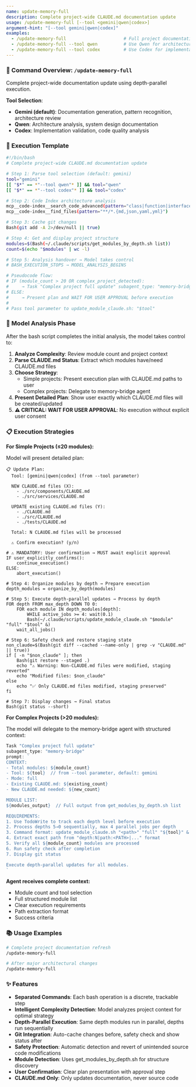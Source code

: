 ```yaml
---
name: update-memory-full
description: Complete project-wide CLAUDE.md documentation update
usage: /update-memory-full [--tool <gemini|qwen|codex>]
argument-hint: "[--tool gemini|qwen|codex]"
examples:
  - /update-memory-full                      # Full project documentation update (gemini default)
  - /update-memory-full --tool qwen          # Use Qwen for architecture analysis
  - /update-memory-full --tool codex         # Use Codex for implementation validation
---
```


### 🚀 Command Overview: `/update-memory-full`

Complete project-wide documentation update using depth-parallel execution.

**Tool Selection**:
- **Gemini (default)**: Documentation generation, pattern recognition, architecture review
- **Qwen**: Architecture analysis, system design documentation
- **Codex**: Implementation validation, code quality analysis

### 📝 Execution Template

```bash
#!/bin/bash
# Complete project-wide CLAUDE.md documentation update

# Step 1: Parse tool selection (default: gemini)
tool="gemini"
[[ "$*" == *"--tool qwen"* ]] && tool="qwen"
[[ "$*" == *"--tool codex"* ]] && tool="codex"

# Step 2: Code Index architecture analysis
mcp__code-index__search_code_advanced(pattern="class|function|interface", file_pattern="**/*.{ts,js,py}")
mcp__code-index__find_files(pattern="**/*.{md,json,yaml,yml}")

# Step 3: Cache git changes
Bash(git add -A 2>/dev/null || true)

# Step 4: Get and display project structure
modules=$(Bash(~/.claude/scripts/get_modules_by_depth.sh list))
count=$(echo "$modules" | wc -l)

# Step 5: Analysis handover → Model takes control
# BASH_EXECUTION_STOPS → MODEL_ANALYSIS_BEGINS

# Pseudocode flow:
# IF (module_count > 20 OR complex_project_detected):
#     → Task "Complex project full update" subagent_type: "memory-bridge"
# ELSE:
#     → Present plan and WAIT FOR USER APPROVAL before execution
#
# Pass tool parameter to update_module_claude.sh: "$tool"
```

### 🧠 Model Analysis Phase

After the bash script completes the initial analysis, the model takes control to:

1. **Analyze Complexity**: Review module count and project context
2. **Parse CLAUDE.md Status**: Extract which modules have/need CLAUDE.md files
3. **Choose Strategy**:
   - Simple projects: Present execution plan with CLAUDE.md paths to user
   - Complex projects: Delegate to memory-bridge agent
4. **Present Detailed Plan**: Show user exactly which CLAUDE.md files will be created/updated
5. **⚠️ CRITICAL: WAIT FOR USER APPROVAL**: No execution without explicit user consent

### 📋 Execution Strategies

**For Simple Projects (≤20 modules):**

Model will present detailed plan:
```
📋 Update Plan:
  Tool: [gemini|qwen|codex] (from --tool parameter)

  NEW CLAUDE.md files (X):
    - ./src/components/CLAUDE.md
    - ./src/services/CLAUDE.md

  UPDATE existing CLAUDE.md files (Y):
    - ./CLAUDE.md
    - ./src/CLAUDE.md
    - ./tests/CLAUDE.md

  Total: N CLAUDE.md files will be processed

  ⚠️ Confirm execution? (y/n)
```

```pseudo
# ⚠️ MANDATORY: User confirmation → MUST await explicit approval  
IF user_explicitly_confirms():
    continue_execution()
ELSE:
    abort_execution()

# Step 4: Organize modules by depth → Prepare execution
depth_modules = organize_by_depth(modules)

# Step 5: Execute depth-parallel updates → Process by depth
FOR depth FROM max_depth DOWN TO 0:
    FOR each module IN depth_modules[depth]:
        WHILE active_jobs >= 4: wait(0.1)
        Bash(~/.claude/scripts/update_module_claude.sh "$module" "full" "$tool" &)
    wait_all_jobs()

# Step 6: Safety check and restore staging state
non_claude=$(Bash(git diff --cached --name-only | grep -v "CLAUDE.md" || true))
if [ -n "$non_claude" ]; then
    Bash(git restore --staged .)
    echo "⚠️ Warning: Non-CLAUDE.md files were modified, staging reverted"
    echo "Modified files: $non_claude"
else
    echo "✅ Only CLAUDE.md files modified, staging preserved"
fi

# Step 7: Display changes → Final status
Bash(git status --short)
```

**For Complex Projects (>20 modules):**

The model will delegate to the memory-bridge agent with structured context:

```javascript
Task "Complex project full update"
subagent_type: "memory-bridge"
prompt: `
CONTEXT:
- Total modules: ${module_count}
- Tool: ${tool}  // from --tool parameter, default: gemini
- Mode: full
- Existing CLAUDE.md: ${existing_count}
- New CLAUDE.md needed: ${new_count}

MODULE LIST:
${modules_output}  // Full output from get_modules_by_depth.sh list

REQUIREMENTS:
1. Use TodoWrite to track each depth level before execution
2. Process depths 5→0 sequentially, max 4 parallel jobs per depth
3. Command format: update_module_claude.sh "<path>" "full" "${tool}" &
4. Extract exact path from "depth:N|path:<PATH>|..." format
5. Verify all ${module_count} modules are processed
6. Run safety check after completion
7. Display git status

Execute depth-parallel updates for all modules.
`
```

**Agent receives complete context:**
- Module count and tool selection
- Full structured module list
- Clear execution requirements
- Path extraction format
- Success criteria


### 📚 Usage Examples

```bash
# Complete project documentation refresh
/update-memory-full

# After major architectural changes
/update-memory-full
```

### ✨ Features

- **Separated Commands**: Each bash operation is a discrete, trackable step
- **Intelligent Complexity Detection**: Model analyzes project context for optimal strategy
- **Depth-Parallel Execution**: Same depth modules run in parallel, depths run sequentially
- **Git Integration**: Auto-cache changes before, safety check and show status after
- **Safety Protection**: Automatic detection and revert of unintended source code modifications
- **Module Detection**: Uses get_modules_by_depth.sh for structure discovery
- **User Confirmation**: Clear plan presentation with approval step
- **CLAUDE.md Only**: Only updates documentation, never source code